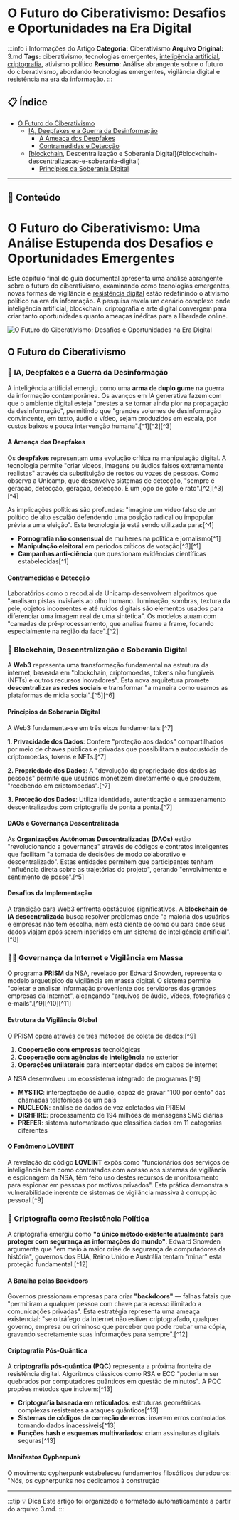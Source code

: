 # O Futuro do Ciberativismo: Desafios e Oportunidades na Era Digital

:::info ℹ️ Informações do Artigo
**Categoria:** Ciberativismo
**Arquivo Original:** 3.md
**Tags:** ciberativismo, tecnologias emergentes, [inteligência artificial](captain/seguranca-digital-fundamentos-evolucao-e-praticas-essenciais.md), [criptografia](captain/desvendando-a-intersecao-entre-seguranca-digital-e-privacidade-online.md), ativismo político
**Resumo:** Análise abrangente sobre o futuro do ciberativismo, abordando tecnologias emergentes, vigilância digital e resistência na era da informação.
:::

## 📋 Índice

- [O Futuro do Ciberativismo](#o-futuro-do-ciberativismo)
  - [IA, Deepfakes e a Guerra da Desinformação](#ia-deepfakes-e-a-guerra-da-desinformacao)
    - [A Ameaça dos Deepfakes](#a-ameaca-dos-deepfakes)
    - [Contramedidas e Detecção](#contramedidas-e-deteccao)
  - [[blockchain](captain/guia-completo-de-seguranca-em-redes-e-servidores-protecao-abrangente-para-a-era-digital.md), Descentralização e Soberania Digital](#blockchain-descentralizacao-e-soberania-digital)
    - [Princípios da Soberania Digital](#principios-da-soberania-digital)

---

## 📄 Conteúdo

# O Futuro do Ciberativismo: Uma Análise Estupenda dos Desafios e Oportunidades Emergentes

Este capítulo final do guia documental apresenta uma análise abrangente sobre o futuro do ciberativismo, examinando como tecnologias emergentes, novas formas de vigilância e [resistência digital](cultura/a-cultura-digital-da-origem-hacker-ao-ciberativismo-moderno.md) estão redefinindo o ativismo político na era da informação. A pesquisa revela um cenário complexo onde inteligência artificial, blockchain, criptografia e arte digital convergem para criar tanto oportunidades quanto ameaças inéditas para a liberdade online.

![O Futuro do Ciberativismo: Desafios e Oportunidades na Era Digital](https://ppl-ai-code-interpreter-files.s3.amazonaws.com/web/direct-files/4397914807bd47285d5c8be490a04238/d73a3a3a-8e1e-4a4b-86a2-f7e8df22bf9d/f94aa24b.png)

## O Futuro do Ciberativismo

### 🤖 IA, Deepfakes e a Guerra da Desinformação

A inteligência artificial emergiu como uma **arma de duplo gume** na guerra da informação contemporânea. Os avanços em IA generativa fazem com que o ambiente digital esteja "prestes a se tornar ainda pior na propagação da desinformação", permitindo que "grandes volumes de desinformação convincente, em texto, áudio e vídeo, sejam produzidos em escala, por custos baixos e pouca intervenção humana".[^1][^2][^3]

#### A Ameaça dos Deepfakes

Os **deepfakes** representam uma evolução crítica na manipulação digital. A tecnologia permite "criar vídeos, imagens ou áudios falsos extremamente realistas" através da substituição de rostos ou vozes de pessoas. Como observa a Unicamp, que desenvolve sistemas de detecção, "sempre é geração, detecção, geração, detecção. É um jogo de gato e rato".[^2][^3][^4]

As implicações políticas são profundas: "imagine um vídeo falso de um político de alto escalão defendendo uma posição radical ou impopular prévia a uma eleição". Esta tecnologia já está sendo utilizada para:[^4]

- **Pornografia não consensual** de mulheres na política e jornalismo[^1]
- **Manipulação eleitoral** em períodos críticos de votação[^3][^1]
- **Campanhas anti-ciência** que questionam evidências científicas estabelecidas[^1]

#### Contramedidas e Detecção

Laboratórios como o recod.ai da Unicamp desenvolvem algoritmos que "analisam pistas invisíveis ao olho humano. Iluminação, sombras, textura da pele, objetos incoerentes e até ruídos digitais são elementos usados para diferenciar uma imagem real de uma sintética". Os modelos atuam com "camadas de pré-processamento, que analisa frame a frame, focando especialmente na região da face".[^2]

### 🔗 Blockchain, Descentralização e Soberania Digital

A **Web3** representa uma transformação fundamental na estrutura da internet, baseada em "blockchain, criptomoedas, tokens não fungíveis (NFTs) e outros recursos inovadores". Esta nova arquitetura promete **descentralizar as redes sociais** e transformar "a maneira como usamos as plataformas de mídia social".[^5][^6]

#### Princípios da Soberania Digital

A Web3 fundamenta-se em três eixos fundamentais:[^7]

**1. Privacidade dos Dados**: Confere "proteção aos dados" compartilhados por meio de chaves públicas e privadas que possibilitam a autocustódia de criptomoedas, tokens e NFTs.[^7]

**2. Propriedade dos Dados**: A "devolução da propriedade dos dados às pessoas" permite que usuários monetizem diretamente o que produzem, "recebendo em criptomoedas".[^7]

**3. Proteção dos Dados**: Utiliza identidade, autenticação e armazenamento descentralizados com criptografia de ponta a ponta.[^7]

#### DAOs e Governança Descentralizada

As **Organizações Autônomas Descentralizadas (DAOs)** estão "revolucionando a governança" através de códigos e contratos inteligentes que facilitam "a tomada de decisões de modo colaborativo e descentralizado". Estas entidades permitem que participantes tenham "influência direta sobre as trajetórias do projeto", gerando "envolvimento e sentimento de posse".[^5]

#### Desafios da Implementação

A transição para Web3 enfrenta obstáculos significativos. A **blockchain de IA descentralizada** busca resolver problemas onde "a maioria dos usuários e empresas não tem escolha, nem está ciente de como ou para onde seus dados viajam após serem inseridos em um sistema de inteligência artificial".[^8]

### 🕵️‍♂️ Governança da Internet e Vigilância em Massa

O programa **PRISM** da NSA, revelado por Edward Snowden, representa o modelo arquetípico de vigilância em massa digital. O sistema permite "coletar e analisar informação proveniente dos servidores das grandes empresas da Internet", alcançando "arquivos de áudio, vídeos, fotografias e e-mails".[^9][^10][^11]

#### Estrutura da Vigilância Global

O PRISM opera através de três métodos de coleta de dados:[^9]

1. **Cooperação com empresas** tecnológicas
2. **Cooperação com agências de inteligência** no exterior
3. **Operações unilaterais** para interceptar dados em cabos de internet

A NSA desenvolveu um ecossistema integrado de programas:[^9]

- **MYSTIC**: interceptação de áudio, capaz de gravar "100 por cento" das chamadas telefônicas de um país
- **NUCLEON**: análise de dados de voz coletados via PRISM
- **DISHFIRE**: processamento de 194 milhões de mensagens SMS diárias
- **PREFER**: sistema automatizado que classifica dados em 11 categorias diferentes

#### O Fenômeno LOVEINT

A revelação do código **LOVEINT** expôs como "funcionários dos serviços de inteligência bem como contratados com acesso aos sistemas de vigilância e espionagem da NSA, têm feito uso destes recursos de monitoramento para espionar em pessoas por motivos privados". Esta prática demonstra a vulnerabilidade inerente de sistemas de vigilância massiva à corrupção pessoal.[^9]

### 🔐 Criptografia como Resistência Política

A criptografia emergiu como **"o único método existente atualmente para proteger com segurança as informações do mundo"**. Edward Snowden argumenta que "em meio à maior crise de segurança de computadores da história", governos dos EUA, Reino Unido e Austrália tentam "minar" esta proteção fundamental.[^12]

#### A Batalha pelas Backdoors

Governos pressionam empresas para criar **"backdoors"** — falhas fatais que "permitiram a qualquer pessoa com chave para acesso ilimitado a comunicações privadas". Esta estratégia representa uma ameaça existencial: "se o tráfego da Internet não estiver criptografado, qualquer governo, empresa ou criminoso que perceber que pode roubar uma cópia, gravando secretamente suas informações para sempre".[^12]

#### Criptografia Pós-Quântica

A **criptografia pós-quântica (PQC)** representa a próxima fronteira de resistência digital. Algoritmos clássicos como RSA e ECC "poderiam ser quebrados por computadores quânticos em questão de minutos". A PQC propões métodos que incluem:[^13]

- **Criptografia baseada em reticulados**: estruturas geométricas complexas resistentes a ataques quânticos[^13]
- **Sistemas de códigos de correção de erros**: inserem erros controlados tornando dados inacessíveis[^13]
- **Funções hash e esquemas multivariados**: criam assinaturas digitais seguras[^13]

#### Manifestos Cypherpunk

O movimento cypherpunk estabeleceu fundamentos filosóficos duradouros: "Nós, os cypherpunks nos dedicamos à construção

---

:::tip 💡 Dica
Este artigo foi organizado e formatado automaticamente a partir do arquivo 3.md.
:::
